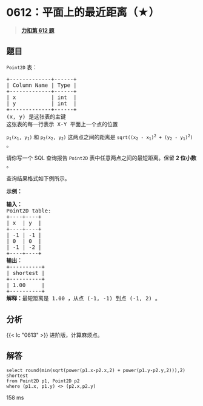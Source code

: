 # 0612：平面上的最近距离（★）


> <u>**[力扣第 612 题](https://leetcode.cn/problems/shortest-distance-in-a-plane/)**</u>

## 题目

<p><code>Point2D</code> 表：</p>

<div class="original__bRMd">
<div>
<pre>
+-------------+------+
| Column Name | Type |
+-------------+------+
| x           | int  |
| y           | int  |
+-------------+------+
(x, y) 是这张表的主键
这张表的每一行表示 X-Y 平面上一个点的位置
</pre>



<p><code>p<sub>1</sub>(x<sub>1</sub>, y<sub>1</sub>)</code> 和 <code>p<sub>2</sub>(x<sub>2</sub>, y<sub>2</sub>)</code> 这两点之间的距离是 <code>sqrt((x<sub>2</sub> - x<sub>1</sub>)<sup>2</sup> + (y<sub>2</sub> - y<sub>1</sub>)<sup>2</sup>)</code> 。</p>

<p>请你写一个 SQL 查询报告 <code>Point2D</code> 表中任意两点之间的最短距离。保留 <strong>2 位小数</strong> 。</p>

<p>查询结果格式如下例所示。</p>



<p><strong>示例：</strong></p>

<pre>
<strong>输入：</strong>
Point2D table:
+----+----+
| x  | y  |
+----+----+
| -1 | -1 |
| 0  | 0  |
| -1 | -2 |
+----+----+
<strong>输出：</strong>
+----------+
| shortest |
+----------+
| 1.00     |
+----------+
<strong>解释：</strong>最短距离是 1.00 ，从点 (-1, -1) 到点 (-1, 2) 。
</pre>
</div>
</div>




## 分析

{{< lc "0613" >}} 进阶版，计算麻烦点。

## 解答

```mysql
select round(min(sqrt(power(p1.x-p2.x,2) + power(p1.y-p2.y,2))),2) shortest
from Point2D p1, Point2D p2 
where (p1.x, p1.y) <> (p2.x,p2.y)
```

158 ms
